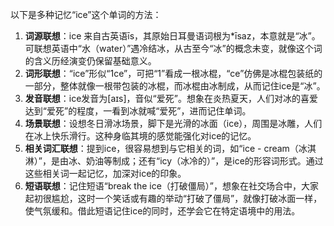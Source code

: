 以下是多种记忆“ice”这个单词的方法：
1. **词源联想**：ice 来自古英语īs，其原始日耳曼语词根为*īsaz，本意就是“冰”。可联想英语中“水（water）”遇冷结冰，从古至今“冰”的概念未变，就像这个词的含义历经演变仍保留基础意义。
2. **词形联想**：“ice”形似“1ce”，可把“1”看成一根冰棍，“ce”仿佛是冰棍包装纸的一部分，整体就像一根带包装的冰棍，而冰棍由冰制成，从而记住ice是“冰”。
3. **发音联想**：ice发音为[aɪs]，音似“爱死”。想象在炎热夏天，人们对冰的喜爱达到“爱死”的程度，一看到冰就喊“爱死”，进而记住单词。
4. **场景联想**：设想冬日滑冰场景，脚下是光滑的冰面（ice），周围是冰雕，人们在冰上快乐滑行。这种身临其境的感觉能强化对ice的记忆。
5. **相关词汇联想**：提到ice，很容易想到与它相关的词，如“ice - cream（冰淇淋）”，是由冰、奶油等制成；还有“icy（冰冷的）”，是ice的形容词形式。通过这些相关词一起记忆，加深对ice的印象。
6. **短语联想**：记住短语“break the ice（打破僵局）”，想象在社交场合中，大家起初很尴尬，这时一个笑话或有趣的举动“打破了僵局”，就像打破冰面一样，使气氛缓和。借此短语记住ice的同时，还学会它在特定语境中的用法。 